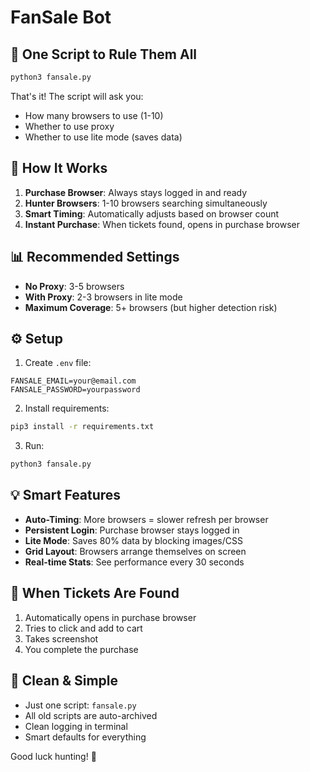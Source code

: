 # FanSale Bot

## 🎯 One Script to Rule Them All

```bash
python3 fansale.py
```

That's it! The script will ask you:
- How many browsers to use (1-10)
- Whether to use proxy
- Whether to use lite mode (saves data)

## 🚀 How It Works

1. **Purchase Browser**: Always stays logged in and ready
2. **Hunter Browsers**: 1-10 browsers searching simultaneously
3. **Smart Timing**: Automatically adjusts based on browser count
4. **Instant Purchase**: When tickets found, opens in purchase browser

## 📊 Recommended Settings

- **No Proxy**: 3-5 browsers
- **With Proxy**: 2-3 browsers in lite mode
- **Maximum Coverage**: 5+ browsers (but higher detection risk)

## ⚙️ Setup

1. Create `.env` file:
```
FANSALE_EMAIL=your@email.com
FANSALE_PASSWORD=yourpassword
```

2. Install requirements:
```bash
pip3 install -r requirements.txt
```

3. Run:
```bash
python3 fansale.py
```

## 💡 Smart Features

- **Auto-Timing**: More browsers = slower refresh per browser
- **Persistent Login**: Purchase browser stays logged in
- **Lite Mode**: Saves 80% data by blocking images/CSS
- **Grid Layout**: Browsers arrange themselves on screen
- **Real-time Stats**: See performance every 30 seconds

## 🎫 When Tickets Are Found

1. Automatically opens in purchase browser
2. Tries to click and add to cart
3. Takes screenshot
4. You complete the purchase

## 🧹 Clean & Simple

- Just one script: `fansale.py`
- All old scripts are auto-archived
- Clean logging in terminal
- Smart defaults for everything

Good luck hunting! 🎯
